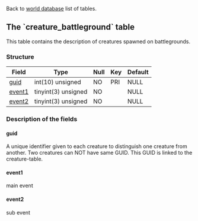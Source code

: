 Back to [world database](mangosdb_struct) list of tables.

The \`creature\_battleground\` table
------------------------------------

This table contains the description of creatures spawned on battlegrounds.

### Structure

| **Field**                              | **Type**            | **Null** | **Key** | **Default** |
|----------------------------------------|---------------------|----------|---------|-------------|
| [guid](Creature_battleground#guid)     | int(10) unsigned    | NO       | PRI     | NULL        |
| [event1](Creature_battleground#event1) | tinyint(3) unsigned | NO       |         | NULL        |
| [event2](Creature_battleground#event2) | tinyint(3) unsigned | NO       |         | NULL        |

### Description of the fields

#### guid

A unique identifier given to each creature to distinguish one creature from another. Two creatures can NOT have same GUID. This GUID is linked to the creature-table.

#### event1

main event

#### event2

sub event
